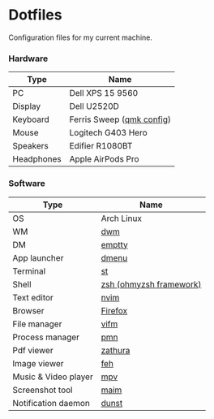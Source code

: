 # Dotfiles
Configuration files for my current machine.

### Hardware

| Type | Name |
| --- | --- |
| PC | Dell XPS 15 9560 |
| Display | Dell U2520D |
| Keyboard | Ferris Sweep ([qmk config](https://github.com/ivanjermakov/qmk_firmware/tree/janitor34/keyboards/ferris/keymaps/janitor34)) |
| Mouse | Logitech G403 Hero |
| Speakers | Edifier R1080BT |
| Headphones | Apple AirPods Pro |

### Software
| Type | Name |
| --- | --- |
| OS | Arch Linux |
| WM | [dwm](https://github.com/ivanjermakov/dwm) |
| DM | [emptty](https://github.com/tvrzna/emptty) |
| App launcher | [dmenu](https://github.com/ivanjermakov/dmenu) |
| Terminal | [st](https://github.com/ivanjermakov/st) |
| Shell | [zsh (ohmyzsh framework)](https://github.com/ohmyzsh/ohmyzsh) |
| Text editor | [nvim](https://github.com/neovim/neovim) |
| Browser | [Firefox](https://github.com/mozilla/gecko-dev) |
| File manager | [vifm](https://github.com/vifm/vifm) |
| Process manager | [pmn](https://github.com/ivanjermakov/pmn) |
| Pdf viewer | [zathura](https://github.com/pwmt/zathura) |
| Image viewer | [feh](https://github.com/derf/feh) |
| Music & Video player | [mpv](https://github.com/mpv-player/mpv) |
| Screenshot tool | [maim](https://github.com/naelstrof/maim) |
| Notification daemon | [dunst](https://github.com/dunst-project/dunst) |
